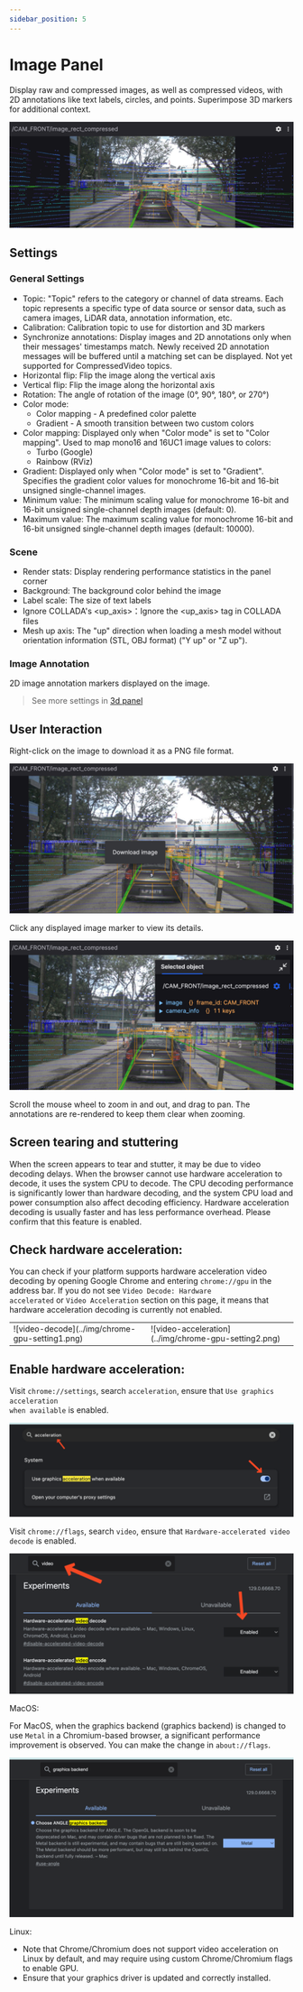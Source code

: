 ```yaml
---
sidebar_position: 5
---
```


# Image Panel
Display raw and compressed images, as well as compressed videos, with 2D annotations like text labels, circles, and points. Superimpose 3D markers for additional context.

![img-panel](../img/img-panel.png)

## Settings

### General Settings

- Topic: "Topic" refers to the category or channel of data streams. Each topic represents a specific type of data source or sensor data, such as camera images, LiDAR data, annotation information, etc.
- Calibration: Calibration topic to use for distortion and 3D markers
- Synchronize annotations: Display images and 2D annotations only when their messages' timestamps match. Newly received 2D annotation messages will be buffered until a matching set can be displayed. Not yet supported for CompressedVideo topics.
- Horizontal flip: Flip the image along the vertical axis
- Vertical flip: Flip the image along the horizontal axis
- Rotation: The angle of rotation of the image (0°, 90°, 180°, or 270°)
- Color mode:
  - Color mapping - A predefined color palette
  - Gradient - A smooth transition between two custom colors
- Color mapping: Displayed only when "Color mode" is set to "Color mapping". Used to map mono16 and 16UC1 image values to colors:
  - Turbo (Google)
  - Rainbow (RViz)
- Gradient: Displayed only when "Color mode" is set to "Gradient". Specifies the gradient color values for monochrome 16-bit and 16-bit unsigned single-channel images.
- Minimum value: The minimum scaling value for monochrome 16-bit and 16-bit unsigned single-channel depth images (default: 0).
- Maximum value: The maximum scaling value for monochrome 16-bit and 16-bit unsigned single-channel depth images (default: 10000).

### Scene
- Render stats: Display rendering performance statistics in the panel corner
- Background: The background color behind the image
- Label scale: The size of text labels
- Ignore COLLADA's \<up_axis\>：Ignore the \<up_axis\> tag in COLLADA files
- Mesh up axis: The "up" direction when loading a mesh model without orientation information (STL, OBJ format) ("Y up" or "Z up").

### Image Annotation
2D image annotation markers displayed on the image.

> See more settings in [3d panel](./2-3d-panel.md)

## User Interaction
Right-click on the image to download it as a PNG file format.

![download-image](../img/download-image.png)

Click any displayed image marker to view its details.

![image-detail](../img/image-detail.png)

Scroll the mouse wheel to zoom in and out, and drag to pan. The annotations are re-rendered to keep them clear when zooming.

## Screen tearing and stuttering
When the screen appears to tear and stutter, it may be due to video decoding delays. When the browser cannot use hardware acceleration to decode, it uses the system CPU to decode. The CPU decoding performance is significantly lower than hardware decoding, and the system CPU load and power consumption also affect decoding efficiency. Hardware acceleration decoding is usually faster and has less performance overhead. Please confirm that this feature is enabled.

## Check hardware acceleration:
You can check if your platform supports hardware acceleration video decoding by opening Google Chrome and entering <code>chrome://gpu</code> in the address bar. If you do not see <code>Video Decode: Hardware accelerated</code> or <code>Video Acceleration</code> section on this page, it means that hardware acceleration decoding is currently not enabled.

<table>
  <tr>
    <td>
    ![video-decode](../img/chrome-gpu-setting1.png)
    </td>
    <td>
    ![video-acceleration](../img/chrome-gpu-setting2.png)
    </td>
  </tr>
</table>

## Enable hardware acceleration:
Visit <code>chrome://settings</code>, search <code>acceleration</code>, ensure that <code>Use graphics acceleration when available</code> is enabled.

![chrome-settings-acceleration](../img/chrome-settings-acceleration.png)

Visit <code>chrome://flags</code>, search <code>video</code>, ensure that <code>Hardware-accelerated video decode</code> is enabled.

![chrome-flags-video](../img/chrome-flags-video.png)

MacOS:

For MacOS, when the graphics backend (graphics backend) is changed to use <code>Metal</code> in a Chromium-based browser, a significant performance improvement is observed. You can make the change in <code>about://flags</code>.

![chrome-flags-graphics-backend](../img/chrome-flags-graphics-backend.png)


Linux:

- Note that Chrome/Chromium does not support video acceleration on Linux by default, and may require using custom Chrome/Chromium flags to enable GPU.
- Ensure that your graphics driver is updated and correctly installed.